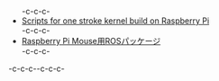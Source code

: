<ul>-c-c-c-	<li><a href="https://github.com/ryuichiueda/raspberry_pi_kernel_build_scripts" target="_blank">Scripts for one stroke kernel build on Raspberry Pi</a></li>-c-c-c-	<li><a href="https://lab.ueda.asia/?page_id=364">Raspberry Pi Mouse用ROSパッケージ</a></li>-c-c-c-</ul>-c-c-c--c-c-c-
